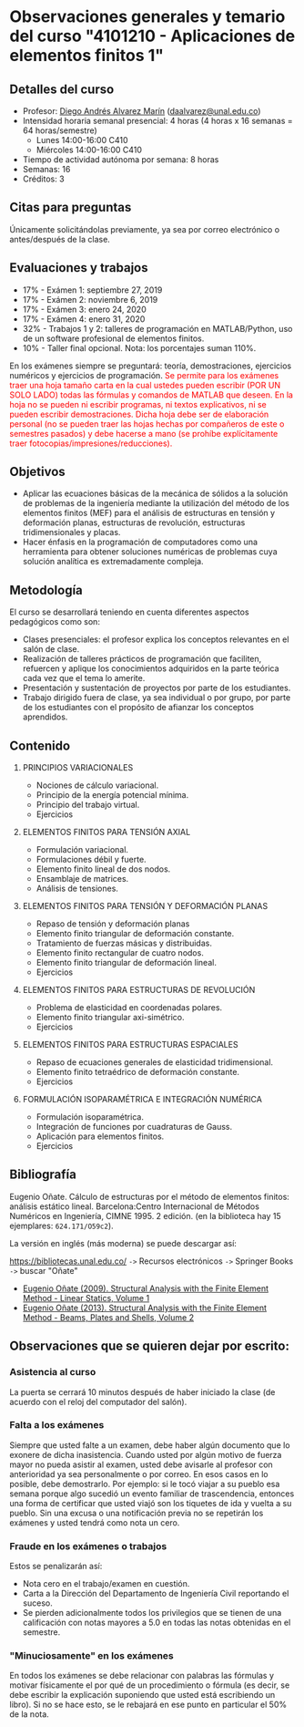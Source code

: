 # Observaciones generales y temario del curso "4101210 - Aplicaciones de elementos finitos 1"

## Detalles del curso
- Profesor: [Diego Andrés Alvarez Marín](https://sites.google.com/site/diegoandresalvarezmarin/alvarezCV_internet.pdf) (daalvarez@unal.edu.co)
- Intensidad horaria semanal presencial: 4 horas (4 horas x 16 semanas = 64 horas/semestre)
  - Lunes     14:00-16:00 C410
  - Miércoles 14:00-16:00 C410
- Tiempo de actividad autónoma por semana: 8 horas
- Semanas: 16
- Créditos: 3

## Citas para preguntas
Únicamente solicitándolas previamente, ya sea por correo electrónico o antes/después de la clase.

## Evaluaciones y trabajos
- 17% - Exámen 1: septiembre 27, 2019
- 17% - Exámen 2: noviembre 6, 2019
- 17% - Exámen 3: enero 24, 2020
- 17% - Exámen 4: enero 31, 2020
- 32% - Trabajos 1 y 2: talleres de programación en MATLAB/Python, uso de un software profesional de elementos finitos.
- 10% - Taller final opcional.
Nota: los porcentajes suman 110%.

En los exámenes siempre se preguntará: teoría, demostraciones, ejercicios numéricos y ejercicios de programación. <span style="color: #ff0000;">Se permite para los exámenes traer una hoja tamaño carta en la cual ustedes pueden escribir (POR UN SOLO LADO) todas las fórmulas y comandos de MATLAB que deseen. En la hoja no se pueden ni escribir programas, ni textos explicativos, ni se pueden escribir demostraciones. Dicha hoja debe ser de elaboración personal (no se pueden traer las hojas hechas por compañeros de este o semestres pasados) y debe hacerse a mano (se prohíbe explícitamente traer fotocopias/impresiones/reducciones).</span>

## Objetivos
- Aplicar las ecuaciones básicas de la mecánica de sólidos a la solución de problemas de la ingeniería mediante la utilización del método de los elementos finitos (MEF) para el análisis de estructuras en tensión y deformación planas, estructuras de revolución, estructuras tridimensionales y placas.
- Hacer énfasis en la programación de computadores como una herramienta para obtener soluciones numéricas de problemas cuya solución analítica es extremadamente compleja.

## Metodología
El curso se desarrollará teniendo en cuenta diferentes aspectos pedagógicos como son:
- Clases presenciales: el profesor explica los conceptos relevantes en el salón de clase.
- Realización de talleres prácticos de programación que faciliten, refuercen y aplique los conocimientos adquiridos en la parte teórica cada vez que el tema lo amerite.
- Presentación y sustentación de proyectos por parte de los estudiantes.
- Trabajo dirigido fuera de clase, ya sea individual o por grupo, por parte de los estudiantes con el propósito de afianzar los conceptos aprendidos.

## Contenido
1. PRINCIPIOS VARIACIONALES
   - Nociones de cálculo variacional.
   - Principio de la energía potencial mínima.
   - Principio del trabajo virtual.
   - Ejercicios

2. ELEMENTOS FINITOS PARA TENSIÓN AXIAL
   - Formulación variacional.
   - Formulaciones débil y fuerte.
   - Elemento finito lineal de dos nodos.
   - Ensamblaje de matrices.
   - Análisis de tensiones.

3. ELEMENTOS FINITOS PARA TENSIÓN Y DEFORMACIÓN PLANAS
   - Repaso de tensión y deformación planas
   - Elemento finito triangular de deformación constante.
   - Tratamiento de fuerzas másicas y distribuidas.
   - Elemento finito rectangular de cuatro nodos.
   - Elemento finito triangular de deformación lineal.
   - Ejercicios

4. ELEMENTOS FINITOS PARA ESTRUCTURAS DE REVOLUCIÓN
   - Problema de elasticidad en coordenadas polares.
   - Elemento finito triangular axi-simétrico.
   - Ejercicios

5. ELEMENTOS FINITOS PARA ESTRUCTURAS ESPACIALES
   - Repaso de ecuaciones generales de elasticidad tridimensional.
   - Elemento finito tetraédrico de  deformación constante.
   - Ejercicios

6. FORMULACIÓN ISOPARAMÉTRICA E INTEGRACIÓN NUMÉRICA
   - Formulación isoparamétrica.
   - Integración de funciones por cuadraturas de Gauss.
   - Aplicación para elementos finitos.
   - Ejercicios

## Bibliografía
Eugenio Oñate. Cálculo de estructuras por el método de elementos finitos: análisis estático lineal. Barcelona:Centro Internacional de Métodos Numéricos en Ingeniería, CIMNE 1995. 2 edición. (en la biblioteca hay 15 ejemplares: `624.171/O59c2`).

La versión en inglés (más moderna) se puede descargar así:

https://bibliotecas.unal.edu.co/ `->` Recursos electrónicos `->` Springer Books `->` buscar "Oñate"

- [Eugenio Oñate (2009). Structural Analysis with the Finite Element Method - Linear Statics, Volume 1](https://link.springer.com/book/10.1007/978-1-4020-8733-2)
- [Eugenio Oñate (2013). Structural Analysis with the Finite Element Method - Beams, Plates and Shells, Volume 2](https://link.springer.com/book/10.1007%2F978-1-4020-8743-1)


## Observaciones que se quieren dejar por escrito:
### Asistencia al curso
La puerta se cerrará 10 minutos después de haber iniciado la clase (de acuerdo con el reloj del computador del salón).

### Falta a los exámenes
Siempre que usted falte a un examen, debe haber algún documento que lo exonere de dicha inasistencia. Cuando usted por algún motivo de fuerza mayor no pueda asistir al examen, usted debe avisarle al profesor con anterioridad ya sea personalmente o por correo. En esos casos en lo posible, debe demostrarlo. Por ejemplo: si le tocó viajar a su pueblo esa semana porque algo sucedió un evento familiar de trascendencia, entonces una forma de certificar que usted viajó son los tiquetes de ida y vuelta a su pueblo. Sin una excusa o una notificación previa no se repetirán los exámenes y usted tendrá como nota un cero.

### Fraude en los exámenes o trabajos
Estos se penalizarán así:

- Nota cero en el trabajo/examen en cuestión.
- Carta a la Dirección del Departamento de Ingeniería Civil reportando el suceso.
- Se pierden adicionalmente todos los privilegios que se tienen de una calificación con notas mayores a 5.0 en todas las notas obtenidas en el semestre.

### "Minuciosamente" en los exámenes
En todos los exámenes se debe relacionar con palabras las fórmulas y motivar físicamente el por qué de un procedimiento o fórmula (es decir, se debe escribir la explicación suponiendo que usted está escribiendo un libro). Si no se hace esto, se le rebajará en ese punto en particular el 50% de la nota.
